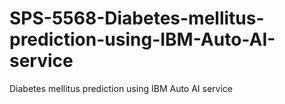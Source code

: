 # SPS-5568-Diabetes-mellitus-prediction-using-IBM-Auto-AI-service
Diabetes mellitus  prediction using IBM Auto AI service

